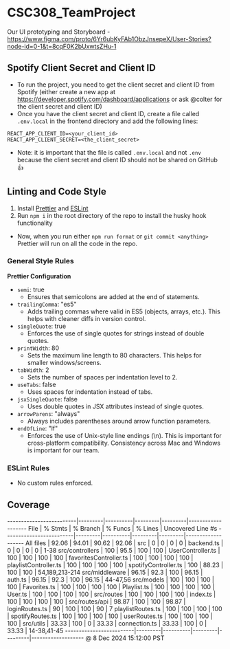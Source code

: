 # CSC308_TeamProject

Our UI prototyping and Storyboard - https://www.figma.com/proto/6Yr6ubKyFAb1ObzJnsepeX/User-Stories?node-id=0-1&t=8cqF0K2bUxwtsZHu-1

## Spotify Client Secret and Client ID

- To run the project, you need to get the client secret and client ID from Spotify (either create a new app at https://developer.spotify.com/dashboard/applications or ask @colter for the client secret and client ID)
- Once you have the client secret and client ID, create a file called `.env.local` in the frontend directory and add the following lines:

```
REACT_APP_CLIENT_ID=<your_client_id>
REACT_APP_CLIENT_SECRET=<the_client_secret>
```

- Note: it is important that the file is called `.env.local` and not `.env` because the client secret and client ID should not be shared on GitHub 👍

## Linting and Code Style

1. Install [Prettier](https://marketplace.visualstudio.com/items?itemName=esbenp.prettier-vscode) and [ESLint](https://marketplace.visualstudio.com/items?itemName=dbaeumer.vscode-eslint)
2. Run `npm i` in the root directory of the repo to install the husky hook functionality

- Now, when you run either `npm run format` or `git commit <anything>` Prettier will run on all the code in the repo.

### General Style Rules

**Prettier Configuration**

- `semi`: true
  - Ensures that semicolons are added at the end of statements.
- `trailingComma`: "es5"
  - Adds trailing commas where valid in ES5 (objects, arrays, etc.). This helps with cleaner diffs in version control.
- `singleQuote`: true
  - Enforces the use of single quotes for strings instead of double quotes.
- `printWidth`: 80
  - Sets the maximum line length to 80 characters. This helps for smaller windows/screens.
- `tabWidth`: 2
  - Sets the number of spaces per indentation level to 2.
- `useTabs`: false
  - Uses spaces for indentation instead of tabs.
- `jsxSingleQuote`: false
  - Uses double quotes in JSX attributes instead of single quotes.
- `arrowParens`: "always"
  - Always includes parentheses around arrow function parameters.
- `endOfLine`: "lf"
  - Enforces the use of Unix-style line endings (\n). This is important for cross-platform compatibility. Consistency across Mac and Windows is important for our team.

### ESLint Rules

- No custom rules enforced.

## Coverage

-------------------------|---------|----------|---------|---------|-------------------
File | % Stmts | % Branch | % Funcs | % Lines | Uncovered Line #s
-------------------------|---------|----------|---------|---------|-------------------
All files | 92.06 | 94.01 | 90.62 | 92.06 |
src | 0 | 0 | 0 | 0 |
backend.ts | 0 | 0 | 0 | 0 | 1-38
src/controllers | 100 | 95.5 | 100 | 100 |
UserController.ts | 100 | 100 | 100 | 100 |
favoritesController.ts | 100 | 100 | 100 | 100 |
playlistController.ts | 100 | 100 | 100 | 100 |
spotifyController.ts | 100 | 88.23 | 100 | 100 | 54,189,213-214
src/middleware | 96.15 | 92.3 | 100 | 96.15 |
auth.ts | 96.15 | 92.3 | 100 | 96.15 | 44-47,56
src/models | 100 | 100 | 100 | 100 |
Favorites.ts | 100 | 100 | 100 | 100 |
Playlist.ts | 100 | 100 | 100 | 100 |
User.ts | 100 | 100 | 100 | 100 |
src/routes | 100 | 100 | 100 | 100 |
index.ts | 100 | 100 | 100 | 100 |
src/routes/api | 98.87 | 100 | 100 | 98.87 |
loginRoutes.ts | 90 | 100 | 100 | 90 | 7
playlistRoutes.ts | 100 | 100 | 100 | 100 |
spotifyRoutes.ts | 100 | 100 | 100 | 100 |
userRoutes.ts | 100 | 100 | 100 | 100 |
src/utils | 33.33 | 100 | 0 | 33.33 |
connection.ts | 33.33 | 100 | 0 | 33.33 | 14-38,41-45
-------------------------|---------|----------|---------|---------|-------------------
@ 8 Dec 2024 15:12:00 PST
